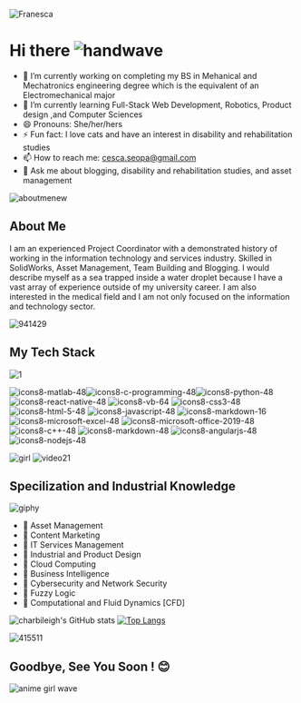 ![Franesca](https://user-images.githubusercontent.com/44195461/126047903-9a520d1a-aa8e-4ad3-b1f9-acaa2c117a5a.png)


# Hi there ![handwave](https://user-images.githubusercontent.com/44195461/126066548-2dfe54a6-3f30-4375-a152-7970b0b4963d.gif)


- 🔭 I’m currently working on completing my BS in Mehanical and Mechatronics engineering degree which is the equivalent of an Electromechanical major
- 🌱 I’m currently learning Full-Stack Web Development, Robotics, Product design ,and Computer Sciences
- 😄 Pronouns: She/her/hers
- ⚡ Fun fact: I love cats and have an interest in disability and rehabilitation studies
- 📫 How to reach me: cesca.seopa@gmail.com
- 💬 Ask me about blogging, disability and rehabilitation studies, and asset management


![aboutmenew](https://user-images.githubusercontent.com/44195461/126047965-2a82f53e-3b48-4649-ba4d-52e5ac0edb79.gif)


## About Me

I am an experienced Project Coordinator with a demonstrated history of working in the information technology and services industry. Skilled in SolidWorks, Asset Management, Team Building and Blogging. I would describe myself as a sea trapped inside a water droplet because I have a vast array of experience outside of my university career. I am also interested in the medical field and I am not only focused on the information and technology sector.

![941429](https://user-images.githubusercontent.com/44195461/126048933-724589e7-8ede-4d1a-a8a7-9c0996a65107.jpg)
## My Tech Stack

![1](https://user-images.githubusercontent.com/44195461/126049658-dc73611b-071e-4000-b400-55c1eccd675f.gif)

![icons8-matlab-48](https://user-images.githubusercontent.com/44195461/126067123-efa2423f-3eb8-492d-b11b-922db7952e40.png)![icons8-c-programming-48](https://user-images.githubusercontent.com/44195461/126067144-517d7fd1-8095-4079-a5f1-c98b118b2514.png)![icons8-python-48](https://user-images.githubusercontent.com/44195461/126067462-bc67b9c6-6ab0-428c-824e-96481470dce8.png)
![icons8-react-native-48](https://user-images.githubusercontent.com/44195461/126067463-b49e41b1-6243-486c-942d-3a7521f3a51e.png)
![icons8-vb-64](https://user-images.githubusercontent.com/44195461/126067466-88c60418-8187-4fd2-b0ac-5ae14026cdd2.png)
![icons8-css3-48](https://user-images.githubusercontent.com/44195461/126067467-360f62fd-42c5-49b8-b4b4-238e8077495f.png)
![icons8-html-5-48](https://user-images.githubusercontent.com/44195461/126067469-a8e31422-2fc1-4a3b-809e-2da8af4c52f0.png)
![icons8-javascript-48](https://user-images.githubusercontent.com/44195461/126067471-4d1d80c4-035a-4018-acaf-138032f8e2c3.png)
![icons8-markdown-16](https://user-images.githubusercontent.com/44195461/126067472-7172a6e2-f757-44b3-97be-34d84c229690.png)
![icons8-microsoft-excel-48](https://user-images.githubusercontent.com/44195461/126067474-0693b618-d7e2-4868-b093-109f6ad7217e.png)
![icons8-microsoft-office-2019-48](https://user-images.githubusercontent.com/44195461/126067476-d944b4a1-74ef-41f0-a7c0-345fb4111824.png)
![icons8-c++-48](https://user-images.githubusercontent.com/44195461/126067648-adc20761-cc06-404e-a5f1-512a7f54447b.png)
![icons8-markdown-48](https://user-images.githubusercontent.com/44195461/126067885-b58d2a67-f38a-4b14-9c68-e8c7dba6eefd.png)
![icons8-angularjs-48](https://user-images.githubusercontent.com/44195461/126068162-cfd94f9e-8f25-4893-910d-dd0633b6c060.png)
![icons8-nodejs-48](https://user-images.githubusercontent.com/44195461/126068167-70181b90-4390-4c4d-9807-423bee1eea01.png)














![girl](https://user-images.githubusercontent.com/44195461/126067778-f5ef38c1-8177-464f-915d-dee8609aefd3.gif)
![video21](https://user-images.githubusercontent.com/44195461/126067882-2dc492e6-02c2-4ba7-aa9c-284577eff8d3.gif)





## Specilization and Industrial Knowledge
![giphy](https://user-images.githubusercontent.com/44195461/126049668-0454deff-59a7-4080-a49a-2ef5ee970399.gif)


- :briefcase: Asset Management  
- :briefcase: Content Marketing
- :briefcase: IT Services Management
- :briefcase: Industrial and Product Design 
- :briefcase: Cloud Computing
- :briefcase: Business Intelligence 
- :briefcase: Cybersecurity and Network Security
- :briefcase: Fuzzy Logic
- :briefcase: Computational and Fluid Dynamics [CFD]

![charbileigh's GitHub stats](https://github-readme-stats.vercel.app/api?username=charbileigh&theme=midnight-purple&show_icons=true)    [![Top Langs](https://github-readme-stats.vercel.app/api/top-langs/?username=charbileigh&theme=midnight-purple&show_icons=true&layout=compact)](https://github.com/charbileigh/github-readme-stats)





![415511](https://user-images.githubusercontent.com/44195461/126048133-b9652d5e-0835-44e4-b1b5-b42746af5e74.jpg)

## Goodbye, See You Soon ! :blush:


![anime girl wave](https://user-images.githubusercontent.com/44195461/126068011-1e2ac1ea-22bf-4640-b379-4845cd7ca15f.gif)






<!--
**charbileigh/charbileigh** is a ✨ _special_ ✨ repository because its `README.md` (this file) appears on your GitHub profile. 👋
-->
